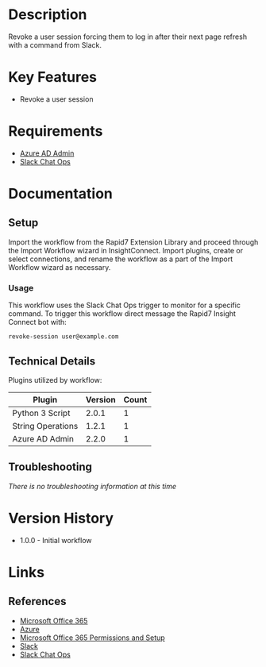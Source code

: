 # Description

Revoke a user session forcing them to log in after their next page refresh with a command from Slack. 

# Key Features

* Revoke a user session

# Requirements

* [Azure AD Admin](https://insightconnect.help.rapid7.com/docs/office365)
* [Slack Chat Ops](https://insightconnect.help.rapid7.com/docs/configure-slack-for-chatops)

# Documentation

## Setup

Import the workflow from the Rapid7 Extension Library and proceed through the Import Workflow wizard in InsightConnect. Import plugins, create or select connections, and rename the workflow as a part of the Import Workflow wizard as necessary.

### Usage

This workflow uses the Slack Chat Ops trigger to monitor for a specific command. To trigger this workflow direct message the Rapid7 Insight Connect bot with:

`revoke-session user@example.com`

## Technical Details

Plugins utilized by workflow:

|Plugin|Version|Count|
|----|----|--------|
|Python 3 Script|2.0.1|1|
|String Operations|1.2.1|1|
|Azure AD Admin|2.2.0|1|

## Troubleshooting

_There is no troubleshooting information at this time_

# Version History

* 1.0.0 - Initial workflow

# Links

## References

* [Microsoft Office 365](https://www.office.com)
* [Azure](https://azure.microsoft.com)
* [Microsoft Office 365 Permissions and Setup](https://insightconnect.help.rapid7.com/docs/office365)
* [Slack](https://www.slack.com)
* [Slack Chat Ops](https://insightconnect.help.rapid7.com/docs/configure-slack-for-chatops)